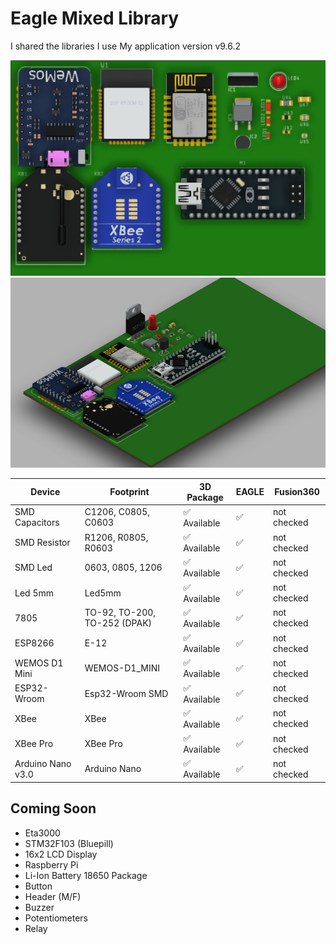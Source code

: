 # Eagle Mixed Library

I shared the libraries I use
My application version v9.6.2

![Photo1](https://github.com/Furkanprlk/Eagle-Mixed-Library/blob/master/image/Top.png)
![Photo2](https://github.com/Furkanprlk/Eagle-Mixed-Library/blob/master/image/photo2.png)


| Device             | Footprint                     | 3D Package        | EAGLE |  Fusion360 |
| -------------------| ------------------------------| ------------------| ------| -----------|
| SMD Capacitors     | C1206, C0805, C0603           | ✅ Available     |  ✅  | not checked |
| SMD Resistor       | R1206, R0805, R0603           | ✅ Available     |  ✅  | not checked |
| SMD Led            | 0603, 0805, 1206              | ✅ Available     |  ✅  | not checked |
| Led 5mm            | Led5mm                        | ✅ Available     |  ✅  | not checked |
| 7805               | TO-92, TO-200, TO-252 (DPAK)  | ✅ Available     |  ✅  | not checked |
| ESP8266            | E-12                          | ✅ Available     |  ✅  | not checked |
| WEMOS D1 Mini      | WEMOS-D1_MINI                 | ✅ Available     |  ✅  | not checked |
| ESP32-Wroom        | Esp32-Wroom SMD               | ✅ Available     |  ✅  | not checked |
| XBee               | XBee                          | ✅ Available     |  ✅  | not checked |
| XBee Pro           | XBee Pro                      | ✅ Available     |  ✅  | not checked |
| Arduino Nano v3.0  | Arduino Nano                  | ✅ Available     |  ✅  | not checked |


## Coming Soon
 * Eta3000
 * STM32F103 (Bluepill)
 * 16x2 LCD Display
 * Raspberry Pi
 * Li-Ion Battery 18650 Package
 * Button
 * Header (M/F)
 * Buzzer
 * Potentiometers
 * Relay
